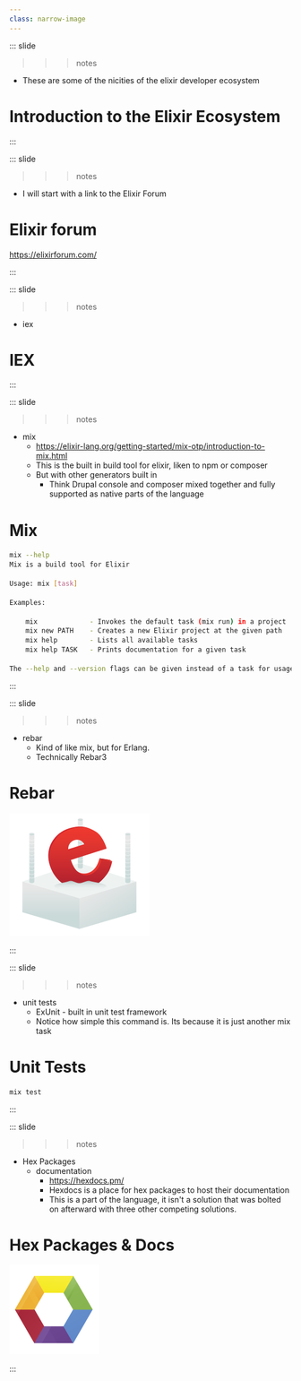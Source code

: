 ```yaml
---
class: narrow-image
---
```


::: slide

>>> notes

- These are some of the nicities of the elixir developer ecosystem

>>>

# Introduction to the Elixir Ecosystem

:::

::: slide

>>> notes

- I will start with a link to the Elixir Forum

>>>

# Elixir forum

https://elixirforum.com/

:::

::: slide

>>> notes

- iex

>>>

# IEX

:::

::: slide

>>> notes

- mix
  - https://elixir-lang.org/getting-started/mix-otp/introduction-to-mix.html
  - This is the built in build tool for elixir, liken to npm or composer
  - But with other generators built in
    - Think Drupal console and composer mixed together and fully supported as native parts of the language


>>>

# Mix

```bash
mix --help
Mix is a build tool for Elixir

Usage: mix [task]

Examples:

    mix             - Invokes the default task (mix run) in a project
    mix new PATH    - Creates a new Elixir project at the given path
    mix help        - Lists all available tasks
    mix help TASK   - Prints documentation for a given task

The --help and --version flags can be given instead of a task for usage and versioning information.
```

:::

::: slide

>>> notes

- rebar
  - Kind of like mix, but for Erlang.
  - Technically Rebar3

>>>

# Rebar

![](/content/images/rebar.png)

:::

::: slide

>>> notes

- unit tests
  - ExUnit - built in unit test framework
  - Notice how simple this command is. Its because it is just another mix task

>>>

# Unit Tests

```bash
mix test
```

:::

::: slide

>>> notes

- Hex Packages
  - documentation
    - https://hexdocs.pm/
    - Hexdocs is a place for hex packages to host their documentation
    - This is a part of the language, it isn't a solution that was bolted on afterward with three other competing solutions.

>>>

# Hex Packages & Docs

![](/content/images/hex.png)

:::
